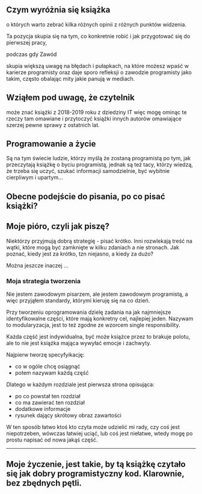 ## Czym wyróżnia się książka

o których warto zebrać kilka różnych opinii z różnych punktów widzenia.
 
 Ta pozycja skupia się na tym, co konkretnie robić i jak przygotować się do pierwszej pracy, 
 
 podczas gdy 
 Zawód 
 
 skupia większą uwagę na błędach i pułapkach, na
  które możesz wpaść w karierze programisty oraz daje sporo refleksji o zawodzie programisty
   jako takim, często obalając mity jakie panują w mediach.
   
   
   
## Wziąłem pod uwagę, że czytelnik
 może znać książki z 2018-2019 roku z dziedziny IT
więc mogę ominąc te rzeczy tam omawiane i przytoczyć książki innych  autorów omawiające szerzej pewne sprawy
z ostatnich lat. 


## Programowanie a życie

Są na tym świecie ludzie, którzy myślą że zostaną programistą po tym, jak przeczytają książkę o byciu programistą, jednak są też tacy, którzy wiedzą, że trzeba się uczyć, szukać informacji samodzielnie, być wybitnie cierpliwym i upartym...


## Obecne podejście do pisania, po co pisać książki?


## Moje pióro, czyli jak piszę?

Niektórzy przyjmują dobrą strategię - pisać krótko.
Inni rozwlekają treść na wątki, które mogą być zamknięte w kilku zdaniach a nie stronach.
Jak poznać, kiedy jest za krótko, tzn niejasno, a kiedy za dużo?

Można jeszcze inaczej ...


### Moja strategia tworzenia

Nie jestem zawodowym pisarzem, ale jestem zawodowym programistą, a więc przyjąłem standardy, którymi kieruję się na co dzień.

Przy tworzeniu oprogramowania dzielę zadania na jak najmniejsze identyfikowalne części, które mają konkretny cel, najlepiej jeden.
Nazywam to modularyzacja, jest to też zgodne ze wzorcem single responsibility.

Każda część jest indywidualna, być może książce przez to brakuje polotu, ale to nie jest książka mająca wywyłać emocje i zachwyty.

Najpierw tworzę specyfyikację:

+ co w ogóle chcę osiągnąć
+ potem nazywam każdą część

Dlatego w każdym rozdziale jest pierwsza strona opisująca:

+ po co powstał ten rozdział
+ co ma zawierać ten rozdział
+ dodatkowe informacje
+ rysunek dający skrótowy obraz zawartości 

W ten sposób łatwo ktoś kto czyta może udzielić mi rady, czy coś jest niepotrzeben, wówczas łatwiej uciąć,
lub coś jest niełatwe, wtedy mogę po prostu napisać od nowa jakąś część.



---
Moje życzenie, jest takie, by tą książkę czytało się jak dobry programistyczny kod.
Klarownie, bez zbędnych pętli.
---
